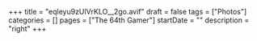 +++
title = "eqleyu9zUlVrKLO__2go.avif"
draft = false
tags = ["Photos"]
categories = []
pages = ["The 64th Gamer"]
startDate = ""
description = "right"
+++
